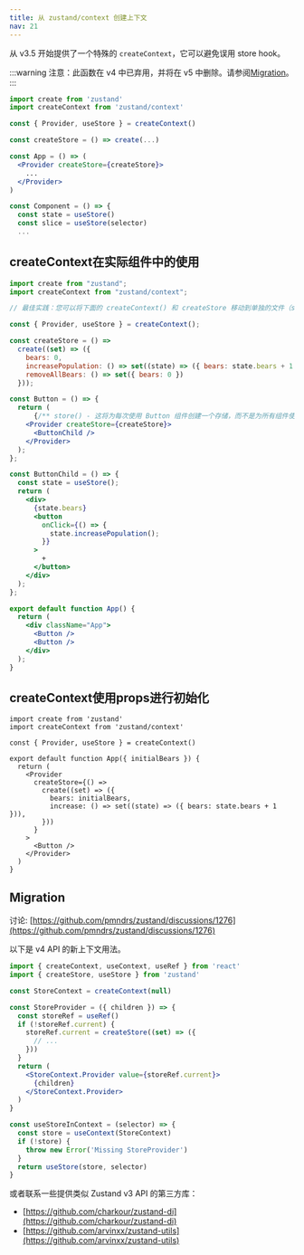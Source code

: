 ```yaml
---
title: 从 zustand/context 创建上下文
nav: 21
---
```


从 v3.5 开始提供了一个特殊的 `createContext`，它可以避免误用 store hook。

:::warning
注意：此函数在 v4 中已弃用，并将在 v5 中删除。请参阅[Migration](#migration)。
:::

```jsx
import create from 'zustand'
import createContext from 'zustand/context'

const { Provider, useStore } = createContext()

const createStore = () => create(...)

const App = () => (
  <Provider createStore={createStore}>
    ...
  </Provider>
)

const Component = () => {
  const state = useStore()
  const slice = useStore(selector)
  ...
```

## createContext在实际组件中的使用

```jsx
import create from "zustand";
import createContext from "zustand/context";

// 最佳实践：您可以将下面的 createContext() 和 createStore 移动到单独的文件（store.js）并导入 Provider，在此处/任何您需要的地方使用Store。

const { Provider, useStore } = createContext();

const createStore = () =>
  create((set) => ({
    bears: 0,
    increasePopulation: () => set((state) => ({ bears: state.bears + 1 })),
    removeAllBears: () => set({ bears: 0 })
  }));

const Button = () => {
  return (
      {/** store() - 这将为每次使用 Button 组件创建一个存储，而不是为所有组件使用一个存储 **/}
    <Provider createStore={createStore}>
      <ButtonChild />
    </Provider>
  );
};

const ButtonChild = () => {
  const state = useStore();
  return (
    <div>
      {state.bears}
      <button
        onClick={() => {
          state.increasePopulation();
        }}
      >
        +
      </button>
    </div>
  );
};

export default function App() {
  return (
    <div className="App">
      <Button />
      <Button />
    </div>
  );
}
```

## createContext使用props进行初始化

```tsx
import create from 'zustand'
import createContext from 'zustand/context'

const { Provider, useStore } = createContext()

export default function App({ initialBears }) {
  return (
    <Provider
      createStore={() =>
        create((set) => ({
          bears: initialBears,
          increase: () => set((state) => ({ bears: state.bears + 1 })),
        }))
      }
    >
      <Button />
    </Provider>
  )
}
```

## Migration

讨论: [https://github.com/pmndrs/zustand/discussions/1276](https://github.com/pmndrs/zustand/discussions/1276)

以下是 v4 API 的新上下文用法。

```jsx
import { createContext, useContext, useRef } from 'react'
import { createStore, useStore } from 'zustand'

const StoreContext = createContext(null)

const StoreProvider = ({ children }) => {
  const storeRef = useRef()
  if (!storeRef.current) {
    storeRef.current = createStore((set) => ({
      // ...
    }))
  }
  return (
    <StoreContext.Provider value={storeRef.current}>
      {children}
    </StoreContext.Provider>
  )
}

const useStoreInContext = (selector) => {
  const store = useContext(StoreContext)
  if (!store) {
    throw new Error('Missing StoreProvider')
  }
  return useStore(store, selector)
}
```

或者联系一些提供类似 Zustand v3 API 的第三方库：

- [https://github.com/charkour/zustand-di](https://github.com/charkour/zustand-di)
- [https://github.com/arvinxx/zustand-utils](https://github.com/arvinxx/zustand-utils)
